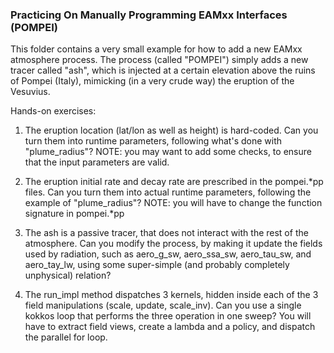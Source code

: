 ### Practicing On Manually Programming EAMxx Interfaces (POMPEI)

This folder contains a very small example for how to add a new
EAMxx atmosphere process. The process (called "POMPEI") simply
adds a new tracer called "ash", which is injected at a certain
elevation above the ruins of Pompei (Italy), mimicking (in a very
crude way) the eruption of the Vesuvius.

Hands-on exercises:

1. The eruption location (lat/lon as well as height) is hard-coded.
Can you turn them into runtime parameters, following what's done
with "plume_radius"? NOTE: you may want to add some checks, to
ensure that the input parameters are valid.

2. The eruption initial rate and decay rate are prescribed in the
pompei.*pp files. Can you turn them into actual runtime parameters,
following the example of "plume_radius"? NOTE: you will have to
change the function signature in pompei.*pp

3. The ash is a passive tracer, that does not interact with the
rest of the atmosphere. Can you modify the process, by making it
update the fields used by radiation, such as aero_g_sw,
aero_ssa_sw, aero_tau_sw, and aero_tay_lw, using some super-simple
(and probably completely unphysical) relation?

4. The run_impl method dispatches 3 kernels, hidden inside each of
the 3 field manipulations (scale, update, scale_inv). Can you use
a single kokkos loop that performs the three operation in one sweep?
You will have to extract field views, create a lambda and a policy,
and dispatch the parallel for loop.
